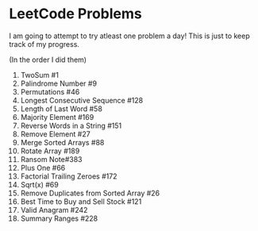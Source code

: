 # LeetCode Problems

I am going to attempt to try atleast one problem a day!
This is just to keep track of my progress.

(In the order I did them)

1. TwoSum #1
2. Palindrome Number #9
3. Permutations #46
4. Longest Consecutive Sequence #128
5. Length of Last Word #58
6. Majority Element #169
7. Reverse Words in a String #151
8. Remove Element #27
9. Merge Sorted Arrays #88
10. Rotate Array #189
11. Ransom Note#383
12. Plus One #66
13. Factorial Trailing Zeroes #172
14. Sqrt(x) #69
15. Remove Duplicates from Sorted Array #26
16. Best Time to Buy and Sell Stock #121
17. Valid Anagram #242
18. Summary Ranges #228
